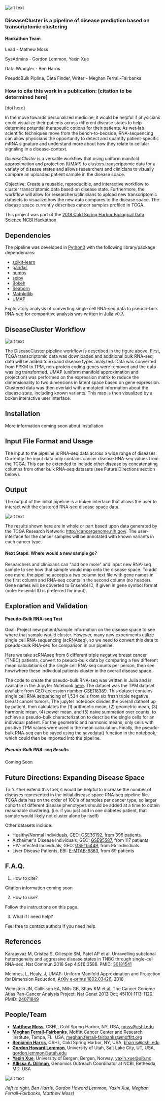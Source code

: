 ![alt text][logo]

[logo]:https://github.com/NCBI-Hackathons/DiseaseCluster/blob/master/DC-logo-wide.png

### DiseaseCluster is a pipeline of disease prediction based on transcriptomic clustering
#### Hackathon Team
Lead - Mathew Moss

SysAdmins - Gordon Lemmon, Yaxin Xue

Data Wrangler - Ben Harris

PseudoBulk Pipline, Data Finder, Writer - Meghan Ferrall-Fairbanks

### How to cite this work in a publication: [citation to be determined here]
[doi here]

In the move towards personalized medicine, it would be helpful if physicians could visualize their patients across different disease states to help determine potential therapeutic options for their patients. As wet-lab scientific techniques move from the bench-to-bedside, RNA-sequencing can allow physicians the opportunity to detect and quantify patient-specific mRNA signature and understand more about how they relate to cellular signaling in a disease-context. 

*DiseaseCluster* is a versatile workflow that using uniform manifold approximation and projection (UMAP) to clusters transcriptomic data for a variety of disease states and allows researchers and clinicians to visually compare an uploaded patient sample in the disease space. 

Objective: Create a reusable, reproducible, and interactive workflow to cluster transcriptomic data based on disease state. Furthermore, the workflow will allow for researchers/clinicians to upload new transcriptomic datasets to visualize how the new data compares to the disease space. The disease space currently describes cancer samples profiled in TCGA. 

This project was part of the [2018 Cold Spring Harbor Biological Data Science NCBI Hackathon](https://biohackathons.github.io/).

## Dependencies

The pipeline was developed in [Python3](https://www.python.org/download/releases/3.0/) with the following library/package dependencies:
* [scikit-learn](https://scikit-learn.org/stable/)
* [pandas](https://pandas.pydata.org/)
* [numpy](http://www.numpy.org/)
* [scipy](https://www.scipy.org/)
* [Bokeh](https://bokeh.pydata.org/en/latest/)
* [Seaborn](https://seaborn.pydata.org/)
* [Matplotlib](https://matplotlib.org/)
* [UMAP](https://github.com/lmcinnes/umap)

Exploratory analysis of converting single cell RNA-seq data to pseudo-bulk RNA-seq for comparitive analysis was written in [Julia v0.7](https://julialang.org/).

## DiseaseCluster Workflow

![alt text][pipeline]

[pipeline]:https://github.com/NCBI-Hackathons/DiseaseCluster/blob/master/PipelineFig2.png "DiseaseCluster Workflow"

The DiseaseCluster pipeline workflow is described in the figure above. First, TCGA transcriptomic data was downloaded and additional bulk RNA-seq data will be added to expand disease types analyzed. Data was converted from FPKM to TPM, non-protein coding genes were removed and the data was log transformed. UMAP (uniform manifold approximation and projection) was performed on the expression matrix to reduce the dimensionality to two dimensions in latent space based on gene expression. Clustered data was then overlaid with annotated information about the disease state, including known variants. This map is then visualized by a boken interactive user interface.

## Installation

More information coming soon about installation 

## Input File Format and Usage

The input to the pipeline is RNA-seq data across a wide range of diseases. Currently the input data only contains cancer disease RNA-seq values from the TCGA. This can be extended to include other disease by concatenating columns from other bulk RNA-seq datasets (see Future Directions section below).   

## Output

The output of the initial pipeline is a boken interface that allows the user to interact with the clustered RNA-seq disease space data.

![alt text][output]

[output]:https://github.com/NCBI-Hackathons/DiseaseCluster/blob/master/BokenOutput.png "DiseaseCluster Boken Output"

The results shown here are in whole or part based upon data generated by the TCGA Research Network: http://cancergenome.nih.gov/.  The user-interface for the cancer samples will be annotated with known variants in each cancer type.

#### Next Steps: Where would a new sample go?

Researchers and clinicians can "add one more" and input new RNA-seq sample to see how that sample would map onto the disease space. To add one more, the pipeline accepts a two column text file with gene names in the first column and RNA-seq counts in the second column (no header). Gene names will be coverted to Ensembl ID, if given in gene symbol format (note: Ensembl ID is preferred for input). 

## Exploration and Validation

#### Pseudo-Bulk RNA-seq Test
Goal: Project new patient/sample information on the disease space to see where that sample would cluster. However, many new experiments utilize single cell RNA-sequencing (scRNAseq), so we need to convert this data to pseudo-bulk RNA-seq for comparison in our pipeline.

Here we take scRNAseq from 6 different triple negative breast cancer (TNBC) patients, convert to pseudo-bulk data by comparing a few different mean calculations of the single cell RNA-seq counts per person, then see how/where these individual patients cluster in the overall disease space. 

The code to create the pseudo-bulk RNA-seq was written in Julia and is available in the Jupyter Notebook [here](https://github.com/NCBI-Hackathons/DiseaseCluster/blob/master/Pseduo-bulk-from-scRNAseq.ipynb). The dataset was the TPM dataset available from GEO accession number [GSE118389](https://www.ncbi.nlm.nih.gov/geo/query/acc.cgi?acc=GSE118389). This dataset contains single cell RNA sequencing of 1,534 cells from six fresh triple negative breast cancer tumors. The jupyter notebook divides the overall dataset up by patient, then calculates the (1) arithmetic mean, (2) geometric mean, (3) harmonic mean, (4) power mean, and (5) naive summation over counts, to achieve a pseudo-bulk characterization to describe the single cells for an individual patient. For the geometric and harmonic means, only cells with positive TPM values were used in the mean calculation. Finally, the pseudo-bulk RNA-seq can be saved using the savedata() function in the notebook, which could then be imported into the pipeline. 

##### Pseudo-Bulk RNA-seq Results

Coming Soon

## Future Directions: Expanding Disease Space 

To further extend this tool, it would be helpful to increase the number of diseases represented in the initial disease space RNA-seq pipeline file. TCGA data has on the order of 100's of samples per cancer type, so larger cohorts of different disease phenotypes should be added at a time to obtain reasonable clustering. (i.e. if you just add in one diabetes patient, that sample would likely not cluster alone by itself)

Other datasets include:
* Healthy/Normal Individuals, GEO: [GSE36192](https://www.ncbi.nlm.nih.gov/geo/query/acc.cgi?acc=GSE36192), from 396 patients
* Alzheimer's Disease Individuals, GEO: [GSE95587](https://www.ncbi.nlm.nih.gov/geo/query/acc.cgi?acc=GSE95587), from 117 patients
* HIV-infected Individuals, GEO: [GSE115449](https://www.ncbi.nlm.nih.gov/geo/query/acc.cgi?acc=GSE115449), from 95 individuals
* Liver Disease Patients, EBI: [E-MTAB-6863](https://www.ebi.ac.uk/arrayexpress/experiments/E-MTAB-6863/), from 69 patients

## F.A.Q. 
1. How to cite? 

Citation information coming soon

2. How to use? 

Follow the instructions on this page.

3. What if I need help?

Feel free to contact authors if you need help. 

## References

Karaayvaz M, Cristea S, Gillespie SM, Patel AP et al. Unravelling subclonal heterogeneity and aggressive disease states in TNBC through single-cell RNA-seq. Nat Commun 2018 Sep 4;9(1):3588. PMID: [30181541](https://www.ncbi.nlm.nih.gov/pubmed/30181541)

McInnes, L, Healy, J, UMAP: Uniform Manifold Approximation and Projection for Dimension Reduction, [ArXiv e-prints 1802.03426](https://arxiv.org/abs/1802.03426), 2018

Weinstein JN, Collisson EA, Mills GB, Shaw KM et al. The Cancer Genome Atlas Pan-Cancer Analysis Project. Nat Genet 2013 Oct; 45(10):1113-1120. PMID: [24071849](https://www.ncbi.nlm.nih.gov/pmc/articles/PMC3919969/)

## People/Team
* **[Matthew Moss](https://github.com/mmoss609)**, CSHL, Cold Spring Harbor, NY, USA, [moss@cshl.edu](mailto:moss@cshl.edu) 
* **[Meghan Ferrall-Fairbanks](https://github.com/mcfefa)**, Moffitt Cancer Center and Research Institute, Tampa, FL, USA, [meghan.ferrall-fairbanks@moffitt.org](mailto:meghan.ferrall-fairbanks@moffitt.org) 
* **[Benjamin Harris](https://github.com/bharris12)**, CSHL, Cold Spring Harbor, NY, USA, [bharris@cshl.edu](mailto:bharris@cshl.edu)
* **[Gordon Howard Lemmon](https://github.com/glemmon)**, University of Utah, Salt Lake City, UT, USA, [gordon.lemmon@utah.edu](mailto:gordon.lemmon@utah.edu)
* **[Yaxin Xue](ttps://github.com/yxxue)**, University of Bergen, Bergen, Norway, [yaxin.xue@uib.no](mailto:yaxin.xue@uib.no)
* **[Allissa A. Dillman](https://github.com/allissadillman)**, Genomics Outreach Coordinator at NCBI, Bethesda, MD, USA

![alt text][team]

[team]:https://github.com/NCBI-Hackathons/DiseaseCluster/blob/master/DC-Team.jpg "DiseaseCluster hackathon team"

*(left to right, Ben Harris, Gordon Howard Lemmon, Yaxin Xue, Meghan Ferrall-Fairbanks, Matthew Moss)*
